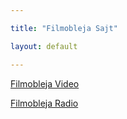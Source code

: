 ```yaml
---

title: "Filmobleja Sajt"

layout: default

---
```



[Filmobleja Video](https://www.filmobleja.tk/html/pocetna.html)

[Filmobleja Radio](https://www.filmobleja.tk/html/radio.html)

